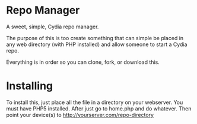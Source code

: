 Repo Manager
============

A sweet, simple, Cydia repo manager.

The purpose of this is too create something that can simple be placed in any web directory (with PHP installed) and allow someone to start a Cydia repo.

Everything is in order so you can clone, fork, or download this. 

Installing
============

To install this, just place all the file in a directory on your webserver. You must have PHP5 installed. After just go to home.php and do whatever. Then point your device(s) to http://yourserver.com/repo-directory
